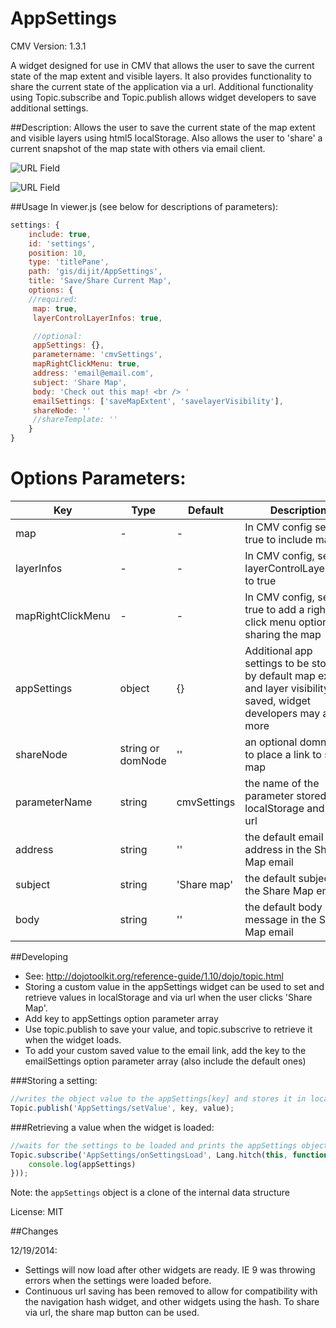 AppSettings
===============

CMV Version: 1.3.1

A widget designed for use in CMV that allows the user to save the current 
state of the map extent and visible layers. It also provides functionality to share the 
current state of the application via a url. 
Additional functionality using Topic.subscribe and Topic.publish 
allows widget developers to save additional settings.

##Description:
Allows the user to save the current state of the map extent and visible layers
using html5 localStorage. 
Also allows the user to 'share' a current snapshot of the map state with others via email client.
 
![URL Field](https://github.com/roemhildtg/CMV_Widgets/blob/master/AppSettings_Widget/URL_Screenshot.PNG)
 
![URL Field](https://github.com/roemhildtg/CMV_Widgets/blob/master/AppSettings_Widget/Widget_screenshot.PNG)

##Usage 
In viewer.js (see below for descriptions of parameters): 
```javascript      
settings: {
    include: true,
    id: 'settings',
    position: 10,
    type: 'titlePane',
    path: 'gis/dijit/AppSettings',
    title: 'Save/Share Current Map',
    options: {
    //required:
     map: true,
     layerControlLayerInfos: true,

     //optional: 
     appSettings: {},
     parametername: 'cmvSettings',
     mapRightClickMenu: true,
     address: 'email@email.com',
     subject: 'Share Map',
     body: 'Check out this map! <br /> '
     emailSettings: ['saveMapExtent', 'savelayerVisibility'],
     shareNode: ''
     //shareTemplate: ''
    }
}
```

Options Parameters:
==================
Key | Type | Default | Description
---|---|---|---
map | - | - | In CMV config set to true to include map
layerInfos | - | - | In CMV config, set layerControlLayerInfos to true
mapRightClickMenu | - | - | In CMV config, set to true to add a right click menu option for sharing the map
appSettings | object | {} | Additional app settings to be stored, by default map extent and layer visibility are saved, widget developers may add more
shareNode | string or domNode | '' | an optional domnode to place a link to share map
parameterName | string | cmvSettings | the name of the parameter stored in localStorage and via url
address | string | '' | the default email address in the Share Map email
subject | string | 'Share map' | the default subject in the Share Map email
body | string | '' | the default body message in the Share Map email

##Developing
- See: http://dojotoolkit.org/reference-guide/1.10/dojo/topic.html
- Storing a custom value in the appSettings widget can be used to set and retrieve values in localStorage and via url when the user clicks 'Share Map'.
- Add key to appSettings option parameter array
- Use topic.publish to save your value, and topic.subscrive to retrieve it when the widget loads. 
- To add your custom saved value to the email link, add the key to the emailSettings option parameter array (also include the default ones)

###Storing a setting:
```javascript
//writes the object value to the appSettings[key] and stores it in localStorage
Topic.publish('AppSettings/setValue', key, value);
```

###Retrieving a value when the widget is loaded:
```javascript
//waits for the settings to be loaded and prints the appSettings object
Topic.subscribe('AppSettings/onSettingsLoad', Lang.hitch(this, function (appSettings) {
    console.log(appSettings)
}));
```
Note: the `appSettings` object is a clone of the internal data structure

License: MIT

##Changes

12/19/2014: 
* Settings will now load after other widgets are ready. IE 9 was throwing errors when the settings were loaded before.
* Continuous url saving has been removed to allow for compatibility with the navigation hash widget, and other widgets using the hash. To share via url, the share map button can be used.
